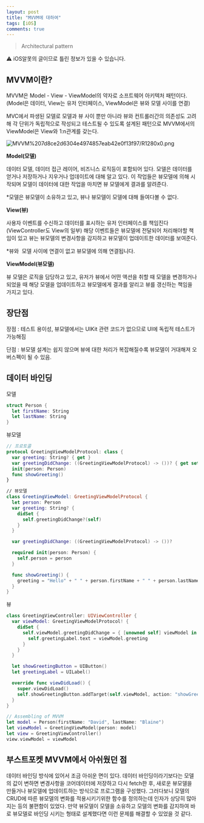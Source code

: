 ```yaml
---
layout: post
title: "MVVM에 대하여"
tags: [iOS]
comments: true
---
```


> Architectural pattern  

⚠ iOS알못의 글이므로 틀린 정보가 있을 수 있습니다.  

## MVVM이란?

MVVM은 Model - View - ViewModel의 약자로 소프트웨어 아키텍처 패턴이다. (Model은 데이터, View는 유저 인터페이스, ViewModel은 뷰와 모델 사이를 연결)

MVC에서 파생된 모델로 모델과 뷰 사이 뿐만 아니라 뷰와 컨트롤러간의 의존성도 고려해 각 단위가 독립적으로 작성되고 테스트될 수 있도록 설계된 패턴으로 MVVM에서의 ViewModel은 View와 1:n관계를 갖는다.

![MVVM%207d8ce2d6304e4974857eab42e0f13f97/R1280x0.png](MVVM%207d8ce2d6304e4974857eab42e0f13f97/R1280x0.png)

**Model(모델)**

데이터 모델, 데이터 접근 레이어, 비즈니스 로직등이 포함되어 있다. 모델은 데이터를 얻거나 저장하거나 지우거나 업데이트에 대해 알고 있다. 이 작업들은 뷰모델에 의해 시작되며 모델이 데이터에 대한 작업을 마치면 뷰 모델에게 결과를 알려준다.

*모델은 뷰모델이 소유하고 있고, 뷰나 뷰모델이 모델에 대해 들여다볼 수 없다.

**View(뷰)**

사용자 이벤트를 수신하고 데이터를 표시하는 유저 인터페이스를 책임진다 (ViewController도 View의 일부) 해당 이벤트들은 뷰모델에 전달되어 처리해야할 책임이 있고 뷰는 뷰모델의 변경사항을 감지하고 뷰모델이 업데이트한 데이터를 보여준다.

*뷰와  모델 사이에 연결이 없고 뷰모델에 의해 연결됩니다.

**ViewModel(뷰모델)**

뷰 모델은 로직을 담당하고 있고, 유저가 뷰에서 어떤 액션을 취할 때 모델을 변경하거나 되었을 때 해당 모델을 업데이트하고 뷰모델에게 결과를 알리고 뷰를 갱신하는 책임을 가지고 있다.

## 장단점

장점 : 테스트 용이성, 뷰모델에서는 UIKit 관련 코드가 없으므로 UI에 독립적 테스트가 가능해짐

단점 : 뷰모델 설계는 쉽지 않으며 뷰에 대한 처리가 복잡해질수록 뷰모델이 거대해져 오버스펙이 될 수 있음.

## 데이터 바인딩

모델

```swift
struct Person {
  let firstName: String
  let lastName: String
}
```

뷰모델

```swift
// 프로토콜
protocol GreetingViewModelProtocol: class {
  var greeting: String? { get }
  var greetingDidChange: ((GreetingViewModelProtocol) -> ())? { get set }
  init(person: Person)
  func showGreeting()
}

// 뷰모델
class GreetingViewModel: GreetingViewModelProtocol {
  let person: Person
  var greeting: String? {
    didSet {
      self.greetingDidChange?(self)
    }
  }

  var greetingDidChange: ((GreetingViewModelProtocol) -> ())?

  required init(person: Person) {
    self.person = person
  }

  func showGreeting() {
    greeting = "Hello" + " " + person.firstName + " " + person.lastName
  }
}
```

뷰

```swift
class GreetingViewController: UIViewController {
  var viewModel: GreetingViewModelProtocol! {
    didSet {
      self.viewModel.greetingDidChange = { [unowned self] viewModel in
        self.greetingLabel.text = viewModel.greeting
      }
    }
  }

  let showGreetingButton = UIButton()
  let greetingLabel = UILabel()

  override func viewDidLoad() {
    super.viewDidLoad()
    self.showGreetingButton.addTarget(self.viewModel, action: "showGreeting", forControlEvents: .TouchUpInside)
  }
}
```

```swift
// Assembling of MVVM
let model = Person(firstName: "David", lastName: "Blaine")
let viewModel = GreetingViewModel(person: model)
let view = GreetingViewController()
view.viewModel = viewModel
```

## 부스트포켓 MVVM에서 아쉬웠던 점

데이터 바인딩 방식에 있어서 조금 아쉬운 면이 있다. 데이터 바인딩이라기보다는 모델의 값이 변하면 변경사항을 코어데이터에 저장하고 다시 fetch한 후, 새로운 뷰모델을 만들거나 뷰모델에 업데이트하는 방식으로 프로그램을 구성했다. 그러다보니 모델의 CRUD에 따른 뷰모델의 변화를 적용시키기위한 함수를 정의하는데 인자가 상당히 많아지는 등의 불편함이 있었다. 만약 뷰모델이 모델을 소유하고 모델의 변화를 감지하여 바로 뷰모델로 바인딩 시키는 형태로 설계했다면 이런 문제를 해결할 수 있었을 것 같다.
